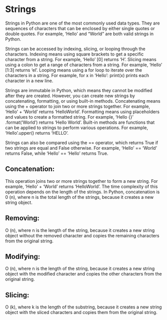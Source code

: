 # Strings
Strings in Python are one of the most commonly used data types. They are sequences of characters that can be enclosed by either single quotes or double quotes. For example, ‘Hello’ and “World” are both valid strings in Python.

Strings can be accessed by indexing, slicing, or looping through the characters. Indexing means using square brackets to get a specific character from a string. For example, ‘Hello’ [0] returns ‘H’. Slicing means using a colon to get a range of characters from a string. For example, ‘Hello’ [1:3] returns ‘el’. Looping means using a for loop to iterate over the characters in a string. For example, for x in ‘Hello’: print(x) prints each character in a new line.

Strings are immutable in Python, which means they cannot be modified after they are created. However, you can create new strings by concatenating, formatting, or using built-in methods. Concatenating means using the + operator to join two or more strings together. For example, ‘Hello’ + ‘World’ returns ‘HelloWorld’. Formatting means using placeholders and values to create a formatted string. For example, ‘Hello {}’ .format(‘World’) returns ‘Hello World’. Built-in methods are functions that can be applied to strings to perform various operations. For example, ‘Hello’.upper() returns ‘HELLO’.

Strings can also be compared using the == operator, which returns True if two strings are equal and False otherwise. For example, ‘Hello’ == ‘World’ returns False, while ‘Hello’ == ‘Hello’ returns True.

## Concatenation:
This operation joins two or more strings together to form a new string. For example, ‘Hello’ + ‘World’ returns ‘HelloWorld’. The time complexity of this operation depends on the length of the strings. In Python, concatenation is 0 (n), where n is the total length of the strings, because it creates a new string object.
## Removing:
O (n), where n is the length of the string, because it creates a new string object without the removed character and copies the remaining characters from the original string.
## Modifying:
O (n), where n is the length of the string, because it creates a new string object with the modified character and copies the other characters from the original string.
## Slicing:
O (k), where k is the length of the substring, because it creates a new string object with the sliced characters and copies them from the original string.


